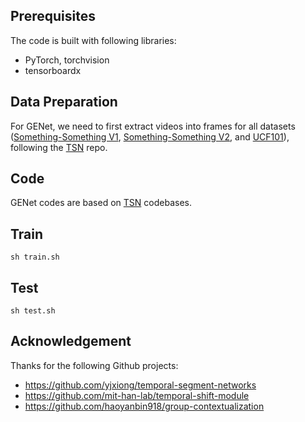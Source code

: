 ## Prerequisites

The code is built with following libraries:
* PyTorch, torchvision
* tensorboardx

## Data Preparation

For GENet, we need to first extract videos into frames for all datasets ([Something-Something V1](https://20bn.com/datasets/something-something/v1), [Something-Something V2](https://20bn.com/datasets/something-something/v2), and [UCF101](https://www.crcv.ucf.edu/research/data-sets/ucf101/)), following the [TSN](https://github.com/yjxiong/temporal-segment-networks) repo.


## Code

GENet codes are based on [TSN](https://github.com/yjxiong/temporal-segment-networks) codebases.

## Train 

```shell
sh train.sh
```

## Test

```shell
sh test.sh
```

## Acknowledgement

Thanks for the following Github projects:
- https://github.com/yjxiong/temporal-segment-networks
- https://github.com/mit-han-lab/temporal-shift-module
- https://github.com/haoyanbin918/group-contextualization

